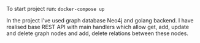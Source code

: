 To start project run:
`docker-compose up`

In the project I've used graph database Neo4j and golang backend.
I have realised base REST API with main handlers which allow get, add, update and delete graph nodes and add, delete relations between these nodes.


